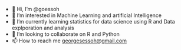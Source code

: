 - 👋 Hi, I’m @goessoh
- 👀 I’m interested in Machine Learning and artificial Intelligence
- 🌱 I’m currently learning statistics for data science using R and Data explporation and analysis
- 💞️ I’m looking to collaborate on R and Python
- 📫 How to reach me georgesessoh@gmail.com

<!---
goessoh/goessoh is a ✨ special ✨ repository because its `README.md` (this file) appears on your GitHub profile.
You can click the Preview link to take a look at your changes.
--->
